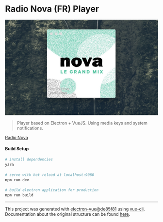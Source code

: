 # Radio Nova (FR) Player


![Radio Nova Player](https://github.com/romainlp/Radio-Nova/raw/master/static/screenshot.jpeg "Mac OS Screenshot")


> Player based on Electron + VueJS. Using media keys and system notifications.

[Radio Nova](http://www.nova.fr/)

#### Build Setup

``` bash
# install dependencies
yarn

# serve with hot reload at localhost:9080
npm run dev

# build electron application for production
npm run build

```

---

This project was generated with [electron-vue](https://github.com/SimulatedGREG/electron-vue)@[de85f81](https://github.com/SimulatedGREG/electron-vue/tree/de85f81890c01500113738bfe57bef136f9fbf52) using [vue-cli](https://github.com/vuejs/vue-cli). Documentation about the original structure can be found [here](https://simulatedgreg.gitbooks.io/electron-vue/content/index.html).
